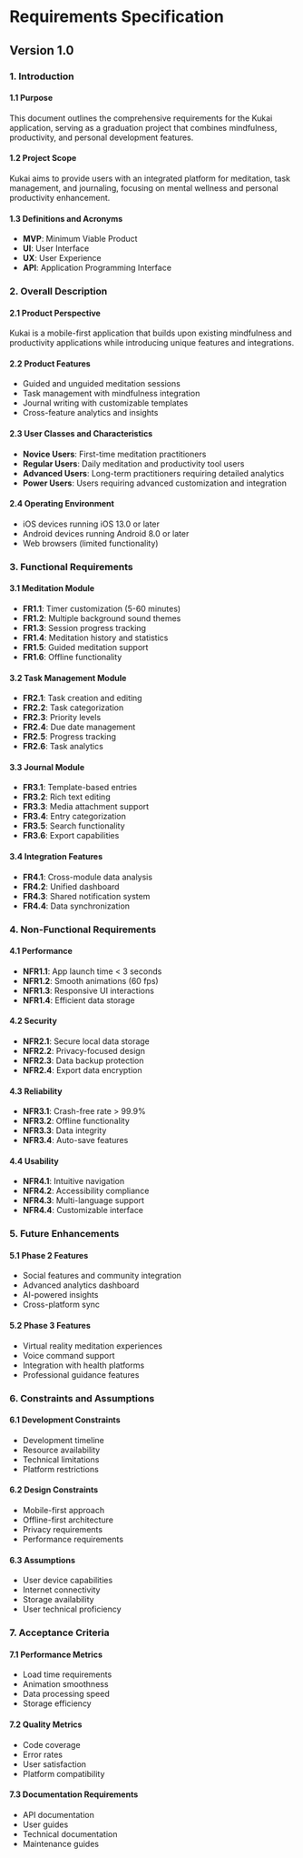 # Requirements Specification
## Version 1.0

### 1. Introduction

#### 1.1 Purpose
This document outlines the comprehensive requirements for the Kukai application, serving as a graduation project that combines mindfulness, productivity, and personal development features.

#### 1.2 Project Scope
Kukai aims to provide users with an integrated platform for meditation, task management, and journaling, focusing on mental wellness and personal productivity enhancement.

#### 1.3 Definitions and Acronyms
- **MVP**: Minimum Viable Product
- **UI**: User Interface
- **UX**: User Experience
- **API**: Application Programming Interface

### 2. Overall Description

#### 2.1 Product Perspective
Kukai is a mobile-first application that builds upon existing mindfulness and productivity applications while introducing unique features and integrations.

#### 2.2 Product Features
- Guided and unguided meditation sessions
- Task management with mindfulness integration
- Journal writing with customizable templates
- Cross-feature analytics and insights

#### 2.3 User Classes and Characteristics
- **Novice Users**: First-time meditation practitioners
- **Regular Users**: Daily meditation and productivity tool users
- **Advanced Users**: Long-term practitioners requiring detailed analytics
- **Power Users**: Users requiring advanced customization and integration

#### 2.4 Operating Environment
- iOS devices running iOS 13.0 or later
- Android devices running Android 8.0 or later
- Web browsers (limited functionality)

### 3. Functional Requirements

#### 3.1 Meditation Module
- **FR1.1**: Timer customization (5-60 minutes)
- **FR1.2**: Multiple background sound themes
- **FR1.3**: Session progress tracking
- **FR1.4**: Meditation history and statistics
- **FR1.5**: Guided meditation support
- **FR1.6**: Offline functionality

#### 3.2 Task Management Module
- **FR2.1**: Task creation and editing
- **FR2.2**: Task categorization
- **FR2.3**: Priority levels
- **FR2.4**: Due date management
- **FR2.5**: Progress tracking
- **FR2.6**: Task analytics

#### 3.3 Journal Module
- **FR3.1**: Template-based entries
- **FR3.2**: Rich text editing
- **FR3.3**: Media attachment support
- **FR3.4**: Entry categorization
- **FR3.5**: Search functionality
- **FR3.6**: Export capabilities

#### 3.4 Integration Features
- **FR4.1**: Cross-module data analysis
- **FR4.2**: Unified dashboard
- **FR4.3**: Shared notification system
- **FR4.4**: Data synchronization

### 4. Non-Functional Requirements

#### 4.1 Performance
- **NFR1.1**: App launch time < 3 seconds
- **NFR1.2**: Smooth animations (60 fps)
- **NFR1.3**: Responsive UI interactions
- **NFR1.4**: Efficient data storage

#### 4.2 Security
- **NFR2.1**: Secure local data storage
- **NFR2.2**: Privacy-focused design
- **NFR2.3**: Data backup protection
- **NFR2.4**: Export data encryption

#### 4.3 Reliability
- **NFR3.1**: Crash-free rate > 99.9%
- **NFR3.2**: Offline functionality
- **NFR3.3**: Data integrity
- **NFR3.4**: Auto-save features

#### 4.4 Usability
- **NFR4.1**: Intuitive navigation
- **NFR4.2**: Accessibility compliance
- **NFR4.3**: Multi-language support
- **NFR4.4**: Customizable interface

### 5. Future Enhancements

#### 5.1 Phase 2 Features
- Social features and community integration
- Advanced analytics dashboard
- AI-powered insights
- Cross-platform sync

#### 5.2 Phase 3 Features
- Virtual reality meditation experiences
- Voice command support
- Integration with health platforms
- Professional guidance features

### 6. Constraints and Assumptions

#### 6.1 Development Constraints
- Development timeline
- Resource availability
- Technical limitations
- Platform restrictions

#### 6.2 Design Constraints
- Mobile-first approach
- Offline-first architecture
- Privacy requirements
- Performance requirements

#### 6.3 Assumptions
- User device capabilities
- Internet connectivity
- Storage availability
- User technical proficiency

### 7. Acceptance Criteria

#### 7.1 Performance Metrics
- Load time requirements
- Animation smoothness
- Data processing speed
- Storage efficiency

#### 7.2 Quality Metrics
- Code coverage
- Error rates
- User satisfaction
- Platform compatibility

#### 7.3 Documentation Requirements
- API documentation
- User guides
- Technical documentation
- Maintenance guides
